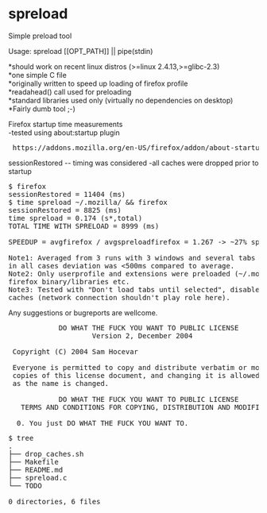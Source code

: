 spreload
========

Simple preload tool

Usage: spreload [[OPT_PATH]] || pipe(stdin)

*should work on recent linux distros (>=linux 2.4.13,>=glibc-2.3)<br>
*one simple C file<br>
*originally written to speed up loading of firefox profile<br>
*readahead() call used for preloading<br>
*standard libraries used only (virtually no dependencies on desktop)<br>
*Fairly dumb tool ;-)<br>

Firefox startup time measurements<br>
-tested using about:startup plugin
<pre> https://addons.mozilla.org/en-US/firefox/addon/about-startup/ </pre>
sessionRestored -- timing was considered
-all caches were dropped prior to startup

<pre>
$ firefox
sessionRestored = 11404 (ms)
$ time spreload ~/.mozilla/ && firefox
sessionRestored = 8825 (ms)
time spreload = 0.174 (s*,total)
TOTAL TIME WITH SPRELOAD = 8999 (ms)

SPEEDUP = avgfirefox / avgspreloadfirefox = 1.267 -> ~27% speedup (cold start)

Note1: Averaged from 3 runs with 3 windows and several tabs (same ff settings),
in all cases deviation was <500ms compared to average.
Note2: Only userprofile and extensions were preloaded (~/.mozilla/), not
firefox binary/libraries etc.
Note3: Tested with "Don't load tabs until selected", disabled directory
caches (network connection shouldn't play role here).
</pre>

Any suggestions or bugreports are wellcome.

<pre>
            DO WHAT THE FUCK YOU WANT TO PUBLIC LICENSE
                    Version 2, December 2004

 Copyright (C) 2004 Sam Hocevar <sam@hocevar.net>

 Everyone is permitted to copy and distribute verbatim or modified
 copies of this license document, and changing it is allowed as long
 as the name is changed.

            DO WHAT THE FUCK YOU WANT TO PUBLIC LICENSE
   TERMS AND CONDITIONS FOR COPYING, DISTRIBUTION AND MODIFICATION

  0. You just DO WHAT THE FUCK YOU WANT TO.
</pre>

<pre>
$ tree
.
├── drop_caches.sh
├── Makefile
├── README.md
├── spreload.c
└── TODO

0 directories, 6 files
</pre>
